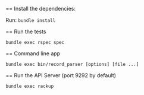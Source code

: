 == Install the dependencies:

Run: `bundle install`

== Run the tests

    bundle exec rspec spec

== Command line app

    bundle exec bin/record_parser [options] [file ...]

== Run the API Server (port 9292 by default)

    bundle exec rackup
